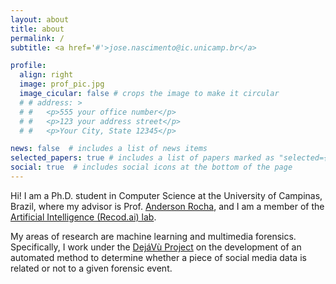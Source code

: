 ```yaml
---
layout: about
title: about
permalink: /
subtitle: <a href='#'>jose.nascimento@ic.unicamp.br</a>

profile:
  align: right
  image: prof_pic.jpg
  image_cicular: false # crops the image to make it circular
  # # address: >
  # #   <p>555 your office number</p>
  # #   <p>123 your address street</p>
  # #   <p>Your City, State 12345</p>

news: false  # includes a list of news items
selected_papers: true # includes a list of papers marked as "selected={true}"
social: true  # includes social icons at the bottom of the page
---
```


Hi! I am a Ph.D. student in Computer Science at the University of Campinas, Brazil, where my advisor is Prof. [Anderson Rocha](https://www.ic.unicamp.br/~rocha/), and I am a member of the [Artificial Intelligence (Recod.ai) lab](http://recod.ai/).

My areas of research are machine learning and multimedia forensics. Specifically, I work under the [DejáVù Project](https://www.ic.unicamp.br/~dejavu/) on the development of an automated method to determine whether a piece of social media data is related or not to a given forensic event.